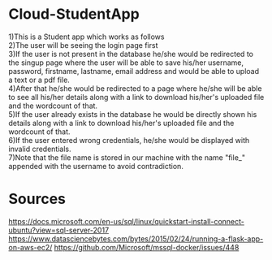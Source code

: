 # Cloud-StudentApp
1)This is a Student app which works as follows <br>
2)The user will be seeing the login page first <br>
3)If the user is not present in the database he/she would be redirected to the singup page where the user will be able to save his/her username, password, firstname, lastname, email address and would be able to upload a text or a pdf file.<br>
4)After that he/she would be redirected to a page where he/she will be able to see all his/her details along with a link to download his/her's uploaded file and the wordcount of that.<br>
5)If the user already exists in the database he would be directly shown his details along with a link to download his/her's uploaded file and the wordcount of that. <br>
6)If the user entered wrong credentials, he/she would be displayed with invalid credentials. <br>
7)Note that the file name is stored in our machine with the name "file_" appended with the username to avoid contradiction.<br>

# Sources
https://docs.microsoft.com/en-us/sql/linux/quickstart-install-connect-ubuntu?view=sql-server-2017 
https://www.datasciencebytes.com/bytes/2015/02/24/running-a-flask-app-on-aws-ec2/
https://github.com/Microsoft/mssql-docker/issues/448






